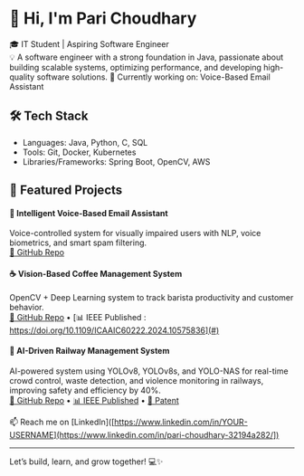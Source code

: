 # 👋 Hi, I'm Pari Choudhary

🎓 IT Student | Aspiring Software Engineer  
💡 A software engineer with a strong foundation in Java, passionate about building scalable systems, optimizing performance, and developing high-quality software solutions.
🚀 Currently working on: Voice-Based Email Assistant 

## 🛠️ Tech Stack
- Languages: Java, Python, C, SQL
- Tools: Git, Docker, Kubernetes
- Libraries/Frameworks: Spring Boot, OpenCV, AWS

## 📌 Featured Projects
#### 🧠 **Intelligent Voice-Based Email Assistant**  
Voice-controlled system for visually impaired users with NLP, voice biometrics, and smart spam filtering.  
[🔗 GitHub Repo](#) 

#### ☕ **Vision-Based Coffee Management System**  
OpenCV + Deep Learning system to track barista productivity and customer behavior.  
[🔗 GitHub Repo](#) • [📊 IEEE Published : https://doi.org/10.1109/ICAAIC60222.2024.10575836](#)


#### 🚆 **AI-Driven Railway Management System**  
AI-powered system using YOLOv8, YOLOv8s, and YOLO-NAS for real-time crowd control, waste detection, and violence monitoring in railways, improving safety and efficiency by 40%.  
[🔗 GitHub Repo](#) • [📊 IEEE Published](#) • [📄 Patent](AppNo=202421087239)


📫 Reach me on [LinkedIn]([https://www.linkedin.com/in/YOUR-USERNAME](https://www.linkedin.com/in/pari-choudhary-32194a282/])

---

Let’s build, learn, and grow together! 💻✨
